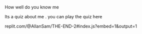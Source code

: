 How well do you know me

Its a quiz about me . you can play the quiz here

<p>replit.com/@AllanSam/THE-END-2#index.js?embed=1&output=1
